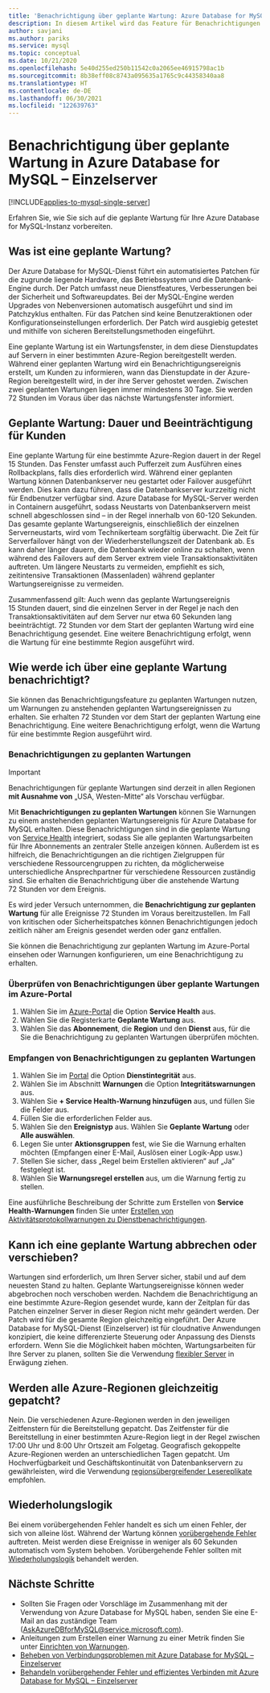 ```yaml
---
title: 'Benachrichtigung über geplante Wartung: Azure Database for MySQL – Einzelserver'
description: In diesem Artikel wird das Feature für Benachrichtigungen über geplante Wartungsmaßnahmen in Azure Database for MySQL (Einzelserver) beschrieben.
author: savjani
ms.author: pariks
ms.service: mysql
ms.topic: conceptual
ms.date: 10/21/2020
ms.openlocfilehash: 5e40d255ed250b11542c0a2065ee46915798ac1b
ms.sourcegitcommit: 8b38eff08c8743a095635a1765c9c44358340aa8
ms.translationtype: HT
ms.contentlocale: de-DE
ms.lasthandoff: 06/30/2021
ms.locfileid: "122639763"
---
```

# <a name="planned-maintenance-notification-in-azure-database-for-mysql---single-server"></a>Benachrichtigung über geplante Wartung in Azure Database for MySQL – Einzelserver

[!INCLUDE[applies-to-mysql-single-server](includes/applies-to-mysql-single-server.md)]

Erfahren Sie, wie Sie sich auf die geplante Wartung für Ihre Azure Database for MySQL-Instanz vorbereiten.

## <a name="what-is-a-planned-maintenance"></a>Was ist eine geplante Wartung?

Der Azure Database for MySQL-Dienst führt ein automatisiertes Patchen für die zugrunde liegende Hardware, das Betriebssystem und die Datenbank-Engine durch. Der Patch umfasst neue Dienstfeatures, Verbesserungen bei der Sicherheit und Softwareupdates. Bei der MySQL-Engine werden Upgrades von Nebenversionen automatisch ausgeführt und sind im Patchzyklus enthalten. Für das Patchen sind keine Benutzeraktionen oder Konfigurationseinstellungen erforderlich. Der Patch wird ausgiebig getestet und mithilfe von sicheren Bereitstellungsmethoden eingeführt.

Eine geplante Wartung ist ein Wartungsfenster, in dem diese Dienstupdates auf Servern in einer bestimmten Azure-Region bereitgestellt werden. Während einer geplanten Wartung wird ein Benachrichtigungsereignis erstellt, um Kunden zu informieren, wann das Dienstupdate in der Azure-Region bereitgestellt wird, in der ihre Server gehostet werden. Zwischen zwei geplanten Wartungen liegen immer mindestens 30 Tage. Sie werden 72 Stunden im Voraus über das nächste Wartungsfenster informiert.

## <a name="planned-maintenance---duration-and-customer-impact"></a>Geplante Wartung: Dauer und Beeinträchtigung für Kunden

Eine geplante Wartung für eine bestimmte Azure-Region dauert in der Regel 15 Stunden. Das Fenster umfasst auch Pufferzeit zum Ausführen eines Rollbackplans, falls dies erforderlich wird. Während einer geplanten Wartung können Datenbankserver neu gestartet oder Failover ausgeführt werden. Dies kann dazu führen, dass die Datenbankserver kurzzeitig nicht für Endbenutzer verfügbar sind. Azure Database for MySQL-Server werden in Containern ausgeführt, sodass Neustarts von Datenbankservern meist schnell abgeschlossen sind – in der Regel innerhalb von 60-120 Sekunden. Das gesamte geplante Wartungsereignis, einschließlich der einzelnen Serverneustarts, wird vom Technikerteam sorgfältig überwacht. Die Zeit für Serverfailover hängt von der Wiederherstellungszeit der Datenbank ab. Es kann daher länger dauern, die Datenbank wieder online zu schalten, wenn während des Failovers auf dem Server extrem viele Transaktionsaktivitäten auftreten. Um längere Neustarts zu vermeiden, empfiehlt es sich, zeitintensive Transaktionen (Massenladen) während geplanter Wartungsereignisse zu vermeiden.

Zusammenfassend gilt: Auch wenn das geplante Wartungsereignis 15 Stunden dauert, sind die einzelnen Server in der Regel je nach den Transaktionsaktivitäten auf dem Server nur etwa 60 Sekunden lang beeinträchtigt. 72 Stunden vor dem Start der geplanten Wartung wird eine Benachrichtigung gesendet. Eine weitere Benachrichtigung erfolgt, wenn die Wartung für eine bestimmte Region ausgeführt wird.

## <a name="how-can-i-get-notified-of-planned-maintenance"></a>Wie werde ich über eine geplante Wartung benachrichtigt?

Sie können das Benachrichtigungsfeature zu geplanten Wartungen nutzen, um Warnungen zu anstehenden geplanten Wartungsereignissen zu erhalten. Sie erhalten 72 Stunden vor dem Start der geplanten Wartung eine Benachrichtigung. Eine weitere Benachrichtigung erfolgt, wenn die Wartung für eine bestimmte Region ausgeführt wird.

### <a name="planned-maintenance-notification"></a>Benachrichtigungen zu geplanten Wartungen

> [!IMPORTANT]
> Benachrichtigungen für geplante Wartungen sind derzeit in allen Regionen **mit Ausnahme von** „USA, Westen-Mitte“ als Vorschau verfügbar.

Mit **Benachrichtigungen zu geplanten Wartungen** können Sie Warnungen zu einem anstehenden geplanten Wartungsereignis für Azure Database for MySQL erhalten. Diese Benachrichtigungen sind in die geplante Wartung von [Service Health](../service-health/overview.md) integriert, sodass Sie alle geplanten Wartungsarbeiten für Ihre Abonnements an zentraler Stelle anzeigen können. Außerdem ist es hilfreich, die Benachrichtigungen an die richtigen Zielgruppen für verschiedene Ressourcengruppen zu richten, da möglicherweise unterschiedliche Ansprechpartner für verschiedene Ressourcen zuständig sind. Sie erhalten die Benachrichtigung über die anstehende Wartung 72 Stunden vor dem Ereignis.

Es wird jeder Versuch unternommen, die **Benachrichtigung zur geplanten Wartung** für alle Ereignisse 72 Stunden im Voraus bereitzustellen. Im Fall von kritischen oder Sicherheitspatches können Benachrichtigungen jedoch zeitlich näher am Ereignis gesendet werden oder ganz entfallen.

Sie können die Benachrichtigung zur geplanten Wartung im Azure-Portal einsehen oder Warnungen konfigurieren, um eine Benachrichtigung zu erhalten. 

### <a name="check-planned-maintenance-notification-from-azure-portal"></a>Überprüfen von Benachrichtigungen über geplante Wartungen im Azure-Portal

1. Wählen Sie im [Azure-Portal](https://portal.azure.com) die Option **Service Health** aus.
2. Wählen Sie die Registerkarte **Geplante Wartung** aus.
3. Wählen Sie das **Abonnement**, die **Region** und den **Dienst** aus, für die Sie die Benachrichtigung zu geplanten Wartungen überprüfen möchten. 
   
### <a name="to-receive-planned-maintenance-notification"></a>Empfangen von Benachrichtigungen zu geplanten Wartungen

1. Wählen Sie im [Portal](https://portal.azure.com) die Option **Dienstintegrität** aus.
2. Wählen Sie im Abschnitt **Warnungen** die Option **Integritätswarnungen** aus.
3. Wählen Sie **+ Service Health-Warnung hinzufügen** aus, und füllen Sie die Felder aus.
4. Füllen Sie die erforderlichen Felder aus. 
5. Wählen Sie den **Ereignistyp** aus. Wählen Sie **Geplante Wartung** oder **Alle auswählen**.
6. Legen Sie unter **Aktionsgruppen** fest, wie Sie die Warnung erhalten möchten (Empfangen einer E-Mail, Auslösen einer Logik-App usw.)  
7. Stellen Sie sicher, dass „Regel beim Erstellen aktivieren“ auf „Ja“ festgelegt ist.
8. Wählen Sie **Warnungsregel erstellen** aus, um die Warnung fertig zu stellen.

Eine ausführliche Beschreibung der Schritte zum Erstellen von **Service Health-Warnungen** finden Sie unter [Erstellen von Aktivitätsprotokollwarnungen zu Dienstbenachrichtigungen](../service-health/alerts-activity-log-service-notifications-portal.md).

## <a name="can-i-cancel-or-postpone-planned-maintenance"></a>Kann ich eine geplante Wartung abbrechen oder verschieben?

Wartungen sind erforderlich, um Ihren Server sicher, stabil und auf dem neuesten Stand zu halten. Geplante Wartungsereignisse können weder abgebrochen noch verschoben werden. Nachdem die Benachrichtigung an eine bestimmte Azure-Region gesendet wurde, kann der Zeitplan für das Patchen einzelner Server in dieser Region nicht mehr geändert werden. Der Patch wird für die gesamte Region gleichzeitig eingeführt. Der Azure Database for MySQL-Dienst (Einzelserver) ist für cloudnative Anwendungen konzipiert, die keine differenzierte Steuerung oder Anpassung des Diensts erfordern. Wenn Sie die Möglichkeit haben möchten, Wartungsarbeiten für Ihre Server zu planen, sollten Sie die Verwendung [flexibler Server](./flexible-server/overview.md) in Erwägung ziehen.

## <a name="are-all-the-azure-regions-patched-at-the-same-time"></a>Werden alle Azure-Regionen gleichzeitig gepatcht?

Nein. Die verschiedenen Azure-Regionen werden in den jeweiligen Zeitfenstern für die Bereitstellung gepatcht. Das Zeitfenster für die Bereitstellung in einer bestimmten Azure-Region liegt in der Regel zwischen 17:00 Uhr und 8:00 Uhr Ortszeit am Folgetag. Geografisch gekoppelte Azure-Regionen werden an unterschiedlichen Tagen gepatcht. Um Hochverfügbarkeit und Geschäftskontinuität von Datenbankservern zu gewährleisten, wird die Verwendung [regionsübergreifender Lesereplikate](./concepts-read-replicas.md#cross-region-replication) empfohlen.

## <a name="retry-logic"></a>Wiederholungslogik

Bei einem vorübergehenden Fehler handelt es sich um einen Fehler, der sich von alleine löst. Während der Wartung können [vorübergehende Fehler](./concepts-connectivity.md#transient-errors) auftreten. Meist werden diese Ereignisse in weniger als 60 Sekunden automatisch vom System behoben. Vorübergehende Fehler sollten mit [Wiederholungslogik](./concepts-connectivity.md#handling-transient-errors) behandelt werden.


## <a name="next-steps"></a>Nächste Schritte

- Sollten Sie Fragen oder Vorschläge im Zusammenhang mit der Verwendung von Azure Database for MySQL haben, senden Sie eine E-Mail an das zuständige Team (AskAzureDBforMySQL@service.microsoft.com).
- Anleitungen zum Erstellen einer Warnung zu einer Metrik finden Sie unter [Einrichten von Warnungen](howto-alert-on-metric.md).
- [Beheben von Verbindungsproblemen mit Azure Database for MySQL – Einzelserver](howto-troubleshoot-common-connection-issues.md)
- [Behandeln vorübergehender Fehler und effizientes Verbinden mit Azure Database for MySQL – Einzelserver](concepts-connectivity.md)
